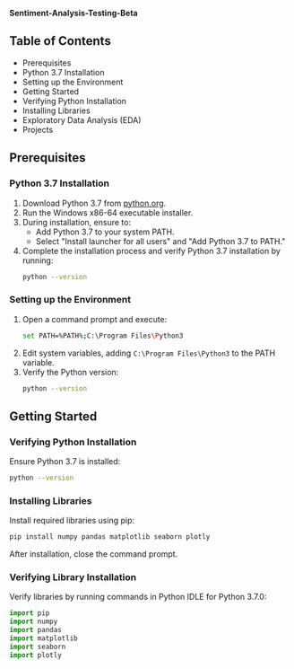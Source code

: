 
**Sentiment-Analysis-Testing-Beta**

## Table of Contents

- Prerequisites
- Python 3.7 Installation
- Setting up the Environment
- Getting Started
- Verifying Python Installation
- Installing Libraries
- Exploratory Data Analysis (EDA)
- Projects

## Prerequisites

### Python 3.7 Installation

1. Download Python 3.7 from [python.org](https://www.python.org/downloads/release/python-370/).
2. Run the Windows x86-64 executable installer.
3. During installation, ensure to:
   - Add Python 3.7 to your system PATH.
   - Select "Install launcher for all users" and "Add Python 3.7 to PATH."
4. Complete the installation process and verify Python 3.7 installation by running:
   ```bash
   python --version
   ```

### Setting up the Environment

1. Open a command prompt and execute:
   ```bash
   set PATH=%PATH%;C:\Program Files\Python3
   ```
2. Edit system variables, adding `C:\Program Files\Python3` to the PATH variable.
3. Verify the Python version:
   ```bash
   python --version
   ```

## Getting Started

### Verifying Python Installation

Ensure Python 3.7 is installed:
```bash
python --version
```

### Installing Libraries

Install required libraries using pip:
```bash
pip install numpy pandas matplotlib seaborn plotly
```

After installation, close the command prompt.

### Verifying Library Installation

Verify libraries by running commands in Python IDLE for Python 3.7.0:
```python
import pip
import numpy
import pandas
import matplotlib
import seaborn
import plotly
```
